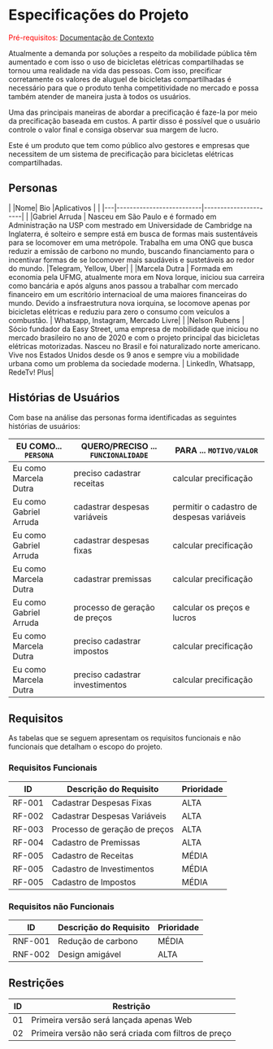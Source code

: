 # Especificações do Projeto

<span style="color:red">Pré-requisitos: <a href="1-Documentação de Contexto.md"> Documentação de Contexto</a></span>

Atualmente a demanda por soluções a respeito da mobilidade pública têm aumentado e com isso o uso de bicicletas elétricas compartilhadas se tornou uma realidade na vida das pessoas. Com isso, precificar corretamente os valores de aluguel de bicicletas compartilhadas é necessário para que o produto tenha competitividade no mercado e possa também atender de maneira justa à todos os usuários.

Uma das principais maneiras de abordar a precificação é faze-la por meio da precificação baseada em custos. A partir disso é possível que o usuário controle o valor final e consiga observar sua margem de lucro. 

Este é um produto que tem como público alvo gestores e empresas que necessitem de um sistema de precificação para bicicletas elétricas compartilhadas. 



## Personas

| |Nome| Bio                      |Aplicativos           |
| |---|--------------------------|----------------------|
| |Gabriel Arruda | Nasceu em São Paulo e é formado em Administração na USP com mestrado em Universidade de Cambridge na Inglaterra, é solteiro e sempre está em busca de formas mais sustentáveis para se locomover em uma metrópole. Trabalha em uma ONG que busca reduzir a emissão de carbono no mundo, buscando financiamento para o incentivar formas de se locomover mais saudáveis e sustetáveis ao redor do mundo.         |Telegram, Yellow, Uber| 
| |Marcela Dutra | Formada em economia pela UFMG, atualmente mora em Nova Iorque, iniciou sua carreira como bancária e após alguns anos passou a trabalhar com mercado financeiro em um escritório internacioal de uma maiores financeiras do mundo. Devido a insfraestrutura nova iorquina, se locomove apenas por bicicletas elétricas e reduziu para zero o consumo com veículos a combustão. | Whatsapp, Instagram, Mercado Livre|
| |Nelson Rubens | Sócio fundador da Easy Street, uma empresa de mobilidade que iniciou no mercado brasileiro no ano de 2020 e com o projeto principal das bicicletas elétricas motorizadas. Nasceu no Brasil e foi naturalizado norte americano. Vive nos Estados Unidos desde os 9 anos e sempre viu a mobilidade urbana como um problema da sociedade moderna. | LinkedIn, Whatsapp, RedeTv! Plus|


## Histórias de Usuários

Com base na análise das personas forma identificadas as seguintes histórias de usuários:


|EU COMO... `PERSONA`           | QUERO/PRECISO ... `FUNCIONALIDADE`                      |PARA ... `MOTIVO/VALOR`                                         |
|-------------------------------|---------------------------------------------------------|----------------------------------------------------------------|
|Eu como Marcela Dutra          | preciso cadastrar receitas                              |calcular precificação                                           |
|Eu como Gabriel Arruda         | cadastrar despesas variáveis                            |permitir o cadastro de despesas variáveis                       |
|Eu como Gabriel Arruda         | cadastrar despesas fixas                                |calcular precificação                                           |
|Eu como Marcela Dutra          | cadastrar premissas                                     |calcular precificação                                           |
|Eu como Gabriel Arruda         | processo de geração de preços                           |calcular os preços e lucros                                     |
|Eu como Marcela Dutra          | preciso cadastrar impostos                              |calcular precificação                                           |
|Eu como Marcela Dutra          | preciso cadastrar investimentos                         |calcular precificação                                           |


## Requisitos

As tabelas que se seguem apresentam os requisitos funcionais e não funcionais que detalham o escopo do projeto.

### Requisitos Funcionais

|ID    | Descrição do Requisito                                       | Prioridade |
|------|--------------------------------------------------------------|------------|
|RF-001| Cadastrar Despesas Fixas                                     |  ALTA      | 
|RF-002| Cadastrar Despesas Variáveis                                 |  ALTA      |
|RF-003| Processo de geração de preços                                |  ALTA      |
|RF-004| Cadastro de Premissas                                        |  ALTA      |
|RF-005| Cadastro de Receitas                                         |  MÉDIA     |
|RF-005| Cadastro de Investimentos                                    |  MÉDIA     |
|RF-005| Cadastro de Impostos                                         |  MÉDIA     |


### Requisitos não Funcionais

|ID     | Descrição do Requisito                             |Prioridade |
|-------|-------------------------------------------------------|--------|
|RNF-001| Redução de carbono                                    |  MÉDIA | 
|RNF-002| Design amigável                                       |  ALTA  |

## Restrições

|ID| Restrição                                             |
|--|-------------------------------------------------------|
|01| Primeira versão será lançada apenas Web               |
|02| Primeira versão não será criada com filtros de preço  |

